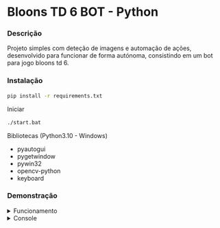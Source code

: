 # Bloons TD 6 BOT - Python

### Descrição

Projeto simples com deteção de imagens e automação de ações, desenvolvido para funcionar de forma autónoma, consistindo em um bot para jogo bloons td 6.

### Instalação

```bash
pip install -r requirements.txt
```

Iniciar
```bash
./start.bat
```

Bibliotecas (Python3.10 - Windows)
- pyautogui
- pygetwindow
- pywin32
- opencv-python
- keyboard

### Demonstração

<details>
<summary>Funcionamento</summary>

https://streamable.com/4n24rr

</details>

<details>
<summary>Console</summary>

![video](./github/console.gif)

</details>

